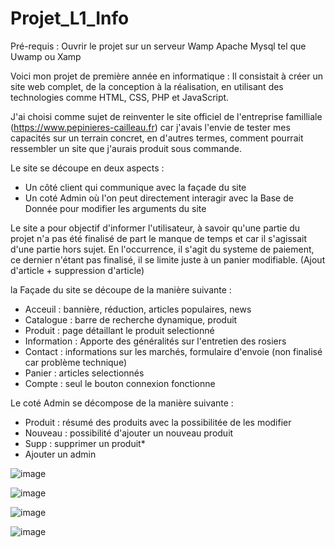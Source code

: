 # Projet_L1_Info
Pré-requis :
Ouvrir le projet sur un serveur Wamp Apache Mysql tel que Uwamp ou Xamp

Voici mon projet de première année en informatique : 
Il consistait à créer un site web complet, de la conception à la réalisation, en utilisant des technologies comme HTML, CSS, PHP et JavaScript.

J'ai choisi comme sujet de reinventer le site officiel de l'entreprise familliale (https://www.pepinieres-cailleau.fr) car j'avais
l'envie de tester mes capacités sur un terrain concret, en d'autres termes, comment pourrait ressembler un site que j'aurais produit
sous commande.

Le site se découpe en deux aspects :
- Un côté client qui communique avec la façade du site
- Un coté Admin où l'on peut directement interagir avec la Base de Donnée pour modifier les arguments du site

Le site a pour objectif d'informer l'utilisateur, à savoir qu'une partie du projet n'a pas été finalisé
de part le manque de temps et car il s'agissait d'une partie hors sujet. En l'occurrence, il s'agit du
systeme de paiement, ce dernier n'étant pas finalisé, il se limite juste à un panier modifiable. 
(Ajout d'article + suppression d'article)

la Façade du site se découpe de la manière suivante :
- Acceuil : bannière, réduction, articles populaires, news
- Catalogue : barre de recherche dynamique, produit
- Produit : page détaillant le produit selectionné
- Information : Apporte des généralités sur l'entretien des rosiers
- Contact : informations sur les marchés, formulaire d'envoie (non finalisé car problème technique)
- Panier : articles selectionnés
- Compte : seul le bouton connexion fonctionne

Le coté Admin se décompose de la manière suivante :
- Produit : résumé des produits avec la possibilitée de les modifier
- Nouveau : possibilité d'ajouter un nouveau produit
- Supp : supprimer un produit*
- Ajouter un admin


![image](https://github.com/user-attachments/assets/33c89360-6feb-4e9f-8c21-f26d56b1f4d9)

![image](https://github.com/user-attachments/assets/cefff20a-1e8b-4155-b66a-a4640196a5d9)

![image](https://github.com/user-attachments/assets/ac47e262-ca78-4675-92b3-0261a7b815be)

![image](https://github.com/user-attachments/assets/c173ab5b-f0f4-4ccf-931e-162fa542742f)


